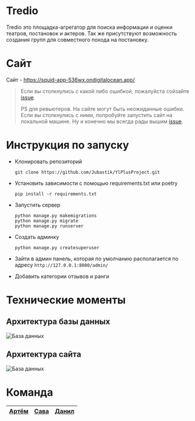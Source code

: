 # Tredio

Tredio это площадка-агрегатор для поиска информации и оценки театров, постановок и актеров. Так же присутствуют возможность создания групп для совместного похода на постановку. 


# Сайт

Сайт - https://squid-app-536wx.ondigitalocean.app/

> Если вы столкнулись с какой либо ошибкой, пожалуйста сойзайте [issue](https://github.com/Jubastik/YlPlusProject/issues).
> 
> PS для ревьютеров. На сайте могут быть неожиданные ошибки. Если вы столкнулись с ними, попробуйте запустить сайт на локальной машине. Ну и конечно мы всегда рады вышим [issue](https://github.com/Jubastik/YlPlusProject/issues).



# Инструкция по запуску

 - Клонировать репозиторий

	```shell
	git clone https://github.com/Jubastik/YlPlusProject.git
	```

 - Установить зависимости с помощью requirements.txt или poetry
	```shell
	pip install -r requirements.txt
	```

 - Запустить сервер
	```shell
	python manage.py makemigrations
	python manage.py migrate
	python manage.py runserver
	```

 - Создать админку
	```shell
	python manage.py createsuperuser
	``` 

 - Зайти в админ панель, которая по умолчанию располагается по адресу `http://127.0.0.1:8000/admin/` 
 - Добавить категории отзывов и ранги
 

# Технические моменты

## Архитектура базы данных

![База данных](https://cdn.discordapp.com/attachments/968543211448594457/980101919601229864/models.png)

## Архитектура сайта

![База данных](https://cdn.discordapp.com/attachments/969630188155584512/980098403583271002/Untitled_Diagram.drawio.png)

# Команда

|[Артём](https://github.com/Jubastik)  |[Сава](https://github.com/Nytrock)  | [Данил](https://github.com/PatriotRossii) |
|--|--|--|

